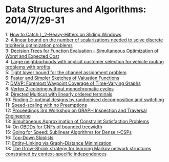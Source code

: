 # Data Structures and Algorithms: 2014/7/29-31  
1: [How to Catch L_2-Heavy-Hitters on Sliding Windows](https://doi.org/10.48550/arXiv.1012.3130)  
2: [A linear bound on the number of scalarizations needed to solve discrete  tricriteria optimization problems](https://doi.org/10.48550/arXiv.1305.5266)  
3: [Decision Trees for Function Evaluation - Simultaneous Optimization of  Worst and Expected Cost](https://doi.org/10.48550/arXiv.1309.2796)  
4: [Large neighborhoods with implicit customer selection for vehicle routing  problems with profits](https://doi.org/10.48550/arXiv.1401.3794)  
5: [Tight lower bound for the channel assignment problem](https://doi.org/10.48550/arXiv.1407.7162)  
6: [Faster and Simpler Sketches of Valuation Functions](https://doi.org/10.48550/arXiv.1407.7269)  
7: [DMVP: Foremost Waypoint Coverage of Time-Varying Graphs](https://doi.org/10.48550/arXiv.1407.7279)  
8: [Vertex 2-coloring without monochromatic cycles](https://doi.org/10.48550/arXiv.1407.7423)  
9: [Directed Multicut with linearly ordered terminals](https://doi.org/10.48550/arXiv.1407.7498)  
10: [Finding D-optimal designs by randomised decomposition and switching](https://doi.org/10.48550/arXiv.1112.4671)  
11: [Speed-scaling with no Preemptions](https://doi.org/10.48550/arXiv.1407.7654)  
12: [Proceedings 3rd Workshop on GRAPH Inspection and Traversal Engineering](https://doi.org/10.48550/arXiv.1407.7671)  
13: [Simultaneous Approximation of Constraint Satisfaction Problems](https://doi.org/10.48550/arXiv.1407.7759)  
14: [On OBDDs for CNFs of bounded treewidth](https://doi.org/10.48550/arXiv.1308.3829)  
15: [Going for Speed: Sublinear Algorithms for Dense r-CSPs](https://doi.org/10.48550/arXiv.1407.7887)  
16: [Top-Down Skiplists](https://doi.org/10.48550/arXiv.1407.7917)  
17: [Entity-Linking via Graph-Distance Minimization](https://doi.org/10.48550/arXiv.1407.7930)  
18: [The Grow-Shrink strategy for learning Markov network structures  constrained by context-specific independences](https://doi.org/10.48550/arXiv.1407.8088)  